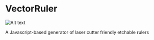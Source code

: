 VectorRuler
===========

![Alt text](http://full/path/to/img.jpg "Optional title")

A Javascript-based generator of laser cutter friendly etchable rulers


